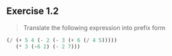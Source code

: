 ## Exercise 1.2

> Translate the following expression into prefix form

```scheme
(/ (+ 5 4 (- 2 (- 3 (+ 6 (/ 4 5))))) 
   (* 3 (-6 2) (- 2 7)))
```